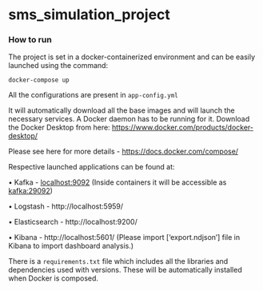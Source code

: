 # sms_simulation_project
### How to run

The project is set in a docker-containerized environment and can be easily launched using the command:

`docker-compose up` 

All the configurations are present in `app-config.yml`

It will automatically download all the base images and will launch the necessary services. A Docker daemon has to be running for it. 
Download the Docker Desktop from here:
https://www.docker.com/products/docker-desktop/

Please see here for more details - https://docs.docker.com/compose/ 

Respective launched applications can be found at:

•	Kafka - <localhost:9092> (Inside containers it will be accessible as <kafka:29092>)

•	Logstash - http://localhost:5959/ 

•	Elasticsearch - http://localhost:9200/ 

•	Kibana - http://localhost:5601/ (Please import [‘export.ndjson’] file in Kibana to import dashboard analysis.)

There is a `requirements.txt` file which includes all the libraries and dependencies used with versions. These will be automatically installed when Docker is composed.
